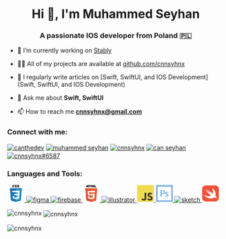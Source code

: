 <h1 align="center">Hi 👋, I'm Muhammed Seyhan</h1>
<h3 align="center">A passionate IOS developer from Poland 🇵🇱</h3>


- 🔭 I’m currently working on [Stably](https://github.com/cnnsyhnx/Stably)

- 👨‍💻 All of my projects are available at [github.com/cnnsyhnx](github.com/cnnsyhnx)

- 📝 I regularly write articles on [Swift, SwiftUI, and IOS Development](Swift, SwiftUI, and IOS Development)

- 💬 Ask me about **Swift, SwiftUI**

- 📫 How to reach me **cnnsyhnx@gmail.com**

<h3 align="left">Connect with me:</h3>
<p align="left">
<a href="https://twitter.com/canthedev" target="blank"><img align="center" src="https://raw.githubusercontent.com/rahuldkjain/github-profile-readme-generator/master/src/images/icons/Social/twitter.svg" alt="canthedev" height="30" width="40" /></a>
<a href="https://linkedin.com/in/muhammed seyhan" target="blank"><img align="center" src="https://raw.githubusercontent.com/rahuldkjain/github-profile-readme-generator/master/src/images/icons/Social/linked-in-alt.svg" alt="muhammed seyhan" height="30" width="40" /></a>
<a href="https://instagram.com/cnnsyhnx" target="blank"><img align="center" src="https://raw.githubusercontent.com/rahuldkjain/github-profile-readme-generator/master/src/images/icons/Social/instagram.svg" alt="cnnsyhnx" height="30" width="40" /></a>
<a href="https://www.youtube.com/c/can seyhan" target="blank"><img align="center" src="https://raw.githubusercontent.com/rahuldkjain/github-profile-readme-generator/master/src/images/icons/Social/youtube.svg" alt="can seyhan" height="30" width="40" /></a>
<a href="https://discord.gg/cnnsyhnx#6587" target="blank"><img align="center" src="https://raw.githubusercontent.com/rahuldkjain/github-profile-readme-generator/master/src/images/icons/Social/discord.svg" alt="cnnsyhnx#6587" height="30" width="40" /></a>
</p>

<h3 align="left">Languages and Tools:</h3>
<p align="left"> <a href="https://www.w3schools.com/css/" target="_blank" rel="noreferrer"> <img src="https://raw.githubusercontent.com/devicons/devicon/master/icons/css3/css3-original-wordmark.svg" alt="css3" width="40" height="40"/> </a> <a href="https://www.figma.com/" target="_blank" rel="noreferrer"> <img src="https://www.vectorlogo.zone/logos/figma/figma-icon.svg" alt="figma" width="40" height="40"/> </a> <a href="https://firebase.google.com/" target="_blank" rel="noreferrer"> <img src="https://www.vectorlogo.zone/logos/firebase/firebase-icon.svg" alt="firebase" width="40" height="40"/> </a> <a href="https://www.w3.org/html/" target="_blank" rel="noreferrer"> <img src="https://raw.githubusercontent.com/devicons/devicon/master/icons/html5/html5-original-wordmark.svg" alt="html5" width="40" height="40"/> </a> <a href="https://www.adobe.com/in/products/illustrator.html" target="_blank" rel="noreferrer"> <img src="https://www.vectorlogo.zone/logos/adobe_illustrator/adobe_illustrator-icon.svg" alt="illustrator" width="40" height="40"/> </a> <a href="https://developer.mozilla.org/en-US/docs/Web/JavaScript" target="_blank" rel="noreferrer"> <img src="https://raw.githubusercontent.com/devicons/devicon/master/icons/javascript/javascript-original.svg" alt="javascript" width="40" height="40"/> </a> <a href="https://www.photoshop.com/en" target="_blank" rel="noreferrer"> <img src="https://raw.githubusercontent.com/devicons/devicon/master/icons/photoshop/photoshop-line.svg" alt="photoshop" width="40" height="40"/> </a> <a href="https://www.sketch.com/" target="_blank" rel="noreferrer"> <img src="https://www.vectorlogo.zone/logos/sketchapp/sketchapp-icon.svg" alt="sketch" width="40" height="40"/> </a> <a href="https://developer.apple.com/swift/" target="_blank" rel="noreferrer"> <img src="https://raw.githubusercontent.com/devicons/devicon/master/icons/swift/swift-original.svg" alt="swift" width="40" height="40"/> </a> </p>

<p><img align="left" src="https://github-readme-stats.vercel.app/api/top-langs?username=cnnsyhnx&show_icons=true&locale=en&layout=compact" alt="cnnsyhnx" /></p>

<p>&nbsp;<img align="center" src="https://github-readme-stats.vercel.app/api?username=cnnsyhnx&show_icons=true&locale=en" alt="cnnsyhnx" /></p>

<p><img align="center" src="https://github-readme-streak-stats.herokuapp.com/?user=cnnsyhnx&" alt="cnnsyhnx" /></p>
